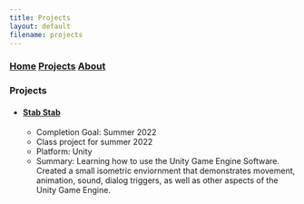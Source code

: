 ```yaml
---
title: Projects
layout: default
filename: projects
--- 
```


### [Home](https://beandevstudios.com/) [Projects](https://beandevstudios.com/pages/Projects/projects) [About](https://beandevstudios.com/pages/About/aboutme)
### Projects
- #### [Stab Stab](https://github.com/BeanDevStudios/UnityDungeonGameIso.git/)
  - Completion Goal: Summer 2022
  - Class project for summer 2022
  - Platform: Unity
  - Summary: Learning how to use the Unity Game Engine Software. Created a small isometric enviornment that demonstrates movement, animation, sound, dialog triggers, as well as other aspects of the Unity Game Engine.
